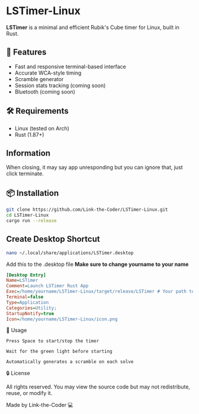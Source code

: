 # LSTimer-Linux

**LSTimer** is a minimal and efficient Rubik's Cube timer for Linux, built in Rust.

## 🚀 Features
- Fast and responsive terminal-based interface
- Accurate WCA-style timing
- Scramble generator
- Session stats tracking (coming soon)
- Bluetooth (coming soon)

## 🛠 Requirements
- Linux (tested on Arch)
- Rust (1.87+)

## Information
When closing, it may say app unresponding but you can ignore that, just click terminate.

## 📦 Installation

```bash
git clone https://github.com/Link-the-Coder/LSTimer-Linux.git
cd LSTimer-Linux
cargo run --release
```

## Create Desktop Shortcut

```bash
nano ~/.local/share/applications/LSTimer.desktop
```
Add this to the .desktop file
**Make sure to change yourname to your name**
```INI
[Desktop Entry]
Name=LSTimer
Comment=Launch LSTimer Rust App
Exec=/home/yourname/LSTimer-Linux/target/release/LSTimer # Your path to the file
Terminal=false
Type=Application
Categories=Utility;
StartupNotify=true
Icon=/home/yourname/LSTimer-Linux/icon.png
```

🧠 Usage

    Press Space to start/stop the timer

    Wait for the green light before starting

    Automatically generates a scramble on each solve

🔒 License

All rights reserved.
You may view the source code but may not redistribute, reuse, or modify it.

Made by Link-the-Coder 💻

